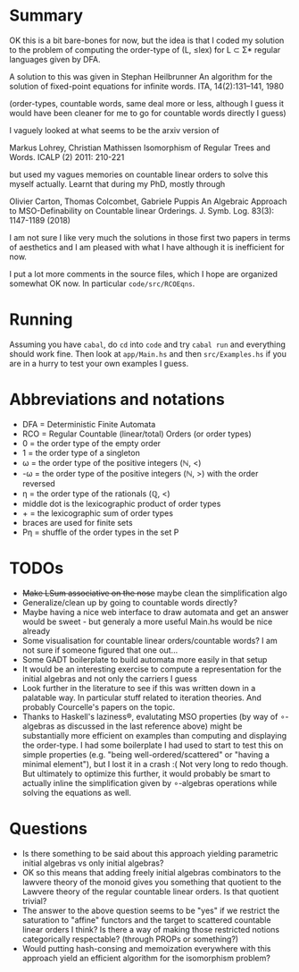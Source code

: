 Summary
=======

OK this is a bit bare-bones for now, but the idea is that I coded my solution
to the problem of computing the order-type of (L, ≤lex) for L ⊂ Σ\* regular
languages given by DFA.

A solution to this was given in
Stephan Heilbrunner
  An algorithm for the solution of fixed-point equations for infinite words.
    ITA, 14(2):131–141, 1980

(order-types, countable words, same deal more or less, although I guess it
would have been cleaner for me to go for countable words directly I guess)

I vaguely looked at what seems to be the arxiv version of

Markus Lohrey, Christian Mathissen
  Isomorphism of Regular Trees and Words.
    ICALP (2) 2011: 210-221

but used my vagues memories on countable linear orders to solve this myself
actually. Learnt that during my PhD, mostly through

Olivier Carton, Thomas Colcombet, Gabriele Puppis
  An Algebraic Approach to MSO-Definability on Countable linear Orderings.
    J. Symb. Log. 83(3): 1147-1189 (2018)


I am not sure I like very much the solutions in those first two papers in
terms of aesthetics and I am pleased with what I have although it is
inefficient for now.

I put a lot more comments in the source files, which I hope are organized
somewhat OK now. In particular `code/src/RCOEqns`.

Running
=======

Assuming you have `cabal`, do `cd` into `code` and try `cabal run` and
everything should work fine. Then look at `app/Main.hs` and then
`src/Examples.hs` if you are in a hurry to test your own examples I guess.

Abbreviations and notations
===========================

* DFA = Deterministic Finite Automata
* RCO = Regular Countable (linear/total) Orders (or order types)
* 0   = the order type of the empty order
* 1   = the order type of a singleton
* ω   = the order type of the positive integers (ℕ, <)
* -ω  = the order type of the positive integers (ℕ, >) with the order reversed
* η   = the order type of the rationals (ℚ, <)
* middle dot is the lexicographic product of order types
* \+   = the lexicographic sum of order types
* braces are used for finite sets
* Pη  = shuffle of the order types in the set P

TODOs
=====

* ~~Make LSum associative on the nose~~ maybe clean the simplification algo
* Generalize/clean up by going to countable words directly?
* Maybe having a nice web interface to draw automata and get an answer would
be sweet - but generaly a more useful Main.hs would be nice already
* Some visualisation for countable linear orders/countable words? I am not sure
if someone figured that one out...
* Some GADT boilerplate to build automata more easily in that setup
* It would be an interesting exercise to compute a representation for the
initial algebras and not only the carriers I guess
* Look further in the literature to see if this was written down in a palatable
way. In particular stuff related to iteration theories. And probably
Courcelle's papers on the topic.
* Thanks to Haskell's laziness®, evalutating MSO properties (by way of
∘-algebras as discussed in the last reference above) might be substantially
more efficient on examples than computing and displaying the order-type. I had
some boilerplate I had used to start to test this on simple properties
(e.g. "being well-ordered/scattered" or "having a minimal element"), but I lost
it in a crash :( Not very long to redo though.
But ultimately to optimize this further, it would probably be smart to actually
inline the simplification given by ∘-algebras operations while solving the
equations as well.


Questions
=========

* Is there something to be said about this approach yielding parametric initial
algebras vs only initial algebras?
* OK so this means that adding freely initial algebras combinators to the
lawvere theory of the monoid gives you something that quotient to the Lawvere
theory of the regular countable linear orders. Is that quotient trivial?
* The answer to the above question seems to be "yes" if we restrict the
saturation to "affine" functors and the target to scattered countable linear
orders I think? Is there a way of making those restricted notions categorically
respectable? (through PROPs or something?)
* Would putting hash-consing and memoization everywhere with this approach
yield an efficient algorithm for the isomorphism problem?
